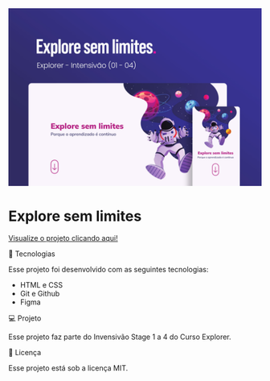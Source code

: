 
<img src="./assets/preview.jpg">
<h1>Explore sem limites</h1>

<a href="https://diegoscavone.github.io/Intensivao-Stage-01-Stage-04/"> Visualize o projeto clicando aqui! </a>

<p>🚀 Tecnologias </p>
<p>Esse projeto foi desenvolvido com as seguintes tecnologias:</p>
<ul>
<li>HTML e CSS</li>
<li>Git e Github</li>
<li>Figma</li>
</ul>

<p>💻 Projeto</p>
<p>Esse projeto faz parte do Invensivão Stage 1 a 4 do Curso Explorer.</p>

<p>📝 Licença</p>
<p>Esse projeto está sob a licença MIT.</p>
